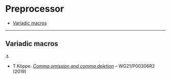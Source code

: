 # Preprocessor

* [Variadic macros](#variadic-macros)

---

## Variadic macros

:anchor:

*  T.K&ouml;ppe. [*Comma omission and comma deletion*](http://www.open-std.org/jtc1/sc22/wg21/docs/papers/2016/p0306r2.html) &ndash; WG21/P00306R2 (2019)
